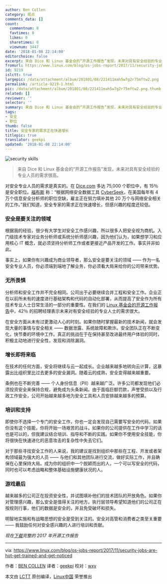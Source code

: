 ```yaml
---
author: Ben Collen
category: 观点
comments_data: []
count:
  commentnum: 0
  favtimes: 0
  likes: 0
  sharetimes: 0
  viewnum: 3447
date: '2018-01-08 22:14:00'
editorchoice: false
excerpt: 来自 Dice 和 Linux 基金会的“开源工作报告”发现，未来对具有安全经验的专业人员的需求很高。
fromurl: https://www.linux.com/blog/os-jobs-report/2017/11/security-jobs-are-hot-get-trained-and-get-noticed
id: 9219
islctt: true
largepic: /data/attachment/album/201801/08/221411mah5w7g2r75mftw2.png
permalink: /article-9219-1.html
pic: /data/attachment/album/201801/08/221411mah5w7g2r75mftw2.png.thumb.jpg
related: []
reviewer: ''
selector: ''
summary: 来自 Dice 和 Linux 基金会的“开源工作报告”发现，未来对具有安全经验的专业人员的需求很高。
tags:
- 安全
- 职位
thumb: false
title: 安全专家的需求正在快速增长
titlepic: true
translator: geekpi
updated: '2018-01-08 22:14:00'
---
```


![security skills](/data/attachment/album/201801/08/221411mah5w7g2r75mftw2.png "security skills")



> 
> 来自 Dice 和 Linux 基金会的“开源工作报告”发现，未来对具有安全经验的专业人员的需求很高。
> 
> 
> 


对安全专业人员的需求是真实的。在 [Dice.com](http://www.dice.com/) 多达 75,000 个职位中，有 15％ 是安全职位。[福布斯](https://www.forbes.com/sites/jeffkauflin/2017/03/16/the-fast-growing-job-with-a-huge-skills-gap-cyber-security/#292f0a675163) 称：“根据网络安全数据工具 [Cyber​​Seek](http://cyberseek.org/index.html#about)，在美国每年有 4 万个信息安全分析师的职位空缺，雇主正在努力填补其他 20 万个与网络安全相关的工作。”我们知道，安全专家的需求正在快速增长，但感兴趣的程度还较低。


### 安全是要关注的领域


根据我的经验，很少有大学生对安全工作感兴趣，所以很多人把安全视为商机。入门级技术专家对业务分析师或系统分析师感兴趣，因为他们认为，如果想学习和应用核心 IT 概念，就必须坚持分析师工作或者更接近产品开发的工作。事实并非如此。


事实上，如果你有兴趣成为商业领导者，那么安全是要关注的领域 —— 作为一名安全专业人员，你必须端到端地了解业务，你必须看大局来给你的公司带来优势。


### 无所畏惧


分析师和安全工作并不完全相同。公司出于必要继续合并工程和安全工作。企业正在以前所未有的速度进行基础架构和代码的自动化部署，从而提高了安全作为所有技术专业人士日常生活的一部分的重要性。在我们的 [Linux 基金会的开源工作报告](http://media.dice.com/report/the-2017-open-source-jobs-report-employers-prioritize-hiring-open-source-professionals-with-latest-skills/)中，42％ 的招聘经理表示未来对有安全经验的专业人士的需求很大。


在安全方面从未有过更激动人心的时刻。如果你随时掌握最新的技术新闻，就会发现大量的事情与安全相关 —— 数据泄露、系统故障和欺诈。安全团队正在不断变化，快节奏的环境中工作。真正的挑战在于在保持甚至改进最终用户体验的同时，积极主动地进行安全性，发现和消除漏洞。 


### 增长即将来临


在技​​术的任何方面，安全将继续与云一起成长。企业越来越多地转向云计算，这暴露出比组织里比过去更多的安全漏洞。随着云的成熟，安全变得越来越重要。


条例也在不断完善 —— 个人身份信息（PII）越来越广泛。许多公司都发现他们必须投资安全来保持合规，避免成为头条新闻。由于面临巨额罚款，声誉受损以及行政工作安全，公司开始越来越多地为安全工具和人员安排越来越多的预算。


### 培训和支持


即使你不选择一个专门的安全工作，你也一定会发现自己需要写安全的代码，如果你没有这个技能，你将开始一场艰苦的战斗。如果你的公司提供在工作中学习的话也是可以的，但我建议结合培训、指导和不断的实践。如果你不使用安全技能，你将很快在快速进化的恶意攻击的复杂性中失去它们。


对于那些寻找安全工作的人来说，我的建议是找到组织中那些在工程、开发或者架构领域最为强大的人员 —— 与他们和其他团队进行交流，做好实际工作，并且确保在心里保持大局。成为你的组织中一个脱颖而出的人，一个可以写安全的代码，同时也可以考虑战略和整体基础设施健康状况的人。


### 游戏最后


越来越多的公司正在投资安全性，并试图填补他们的技术团队的开放角色。如果你对管理感兴趣，那么安全是值得关注的地方。执行层领导希望知道他们的公司正在按规则行事，他们的数据是安全的，并且免受破坏和损失。


明智地实施和有战略思想的安全是受到关注的。安全对高管和消费者之类至关重要 —— 我鼓励任何对安全感兴趣的人进行培训和贡献。


*现在[下载](http://bit.ly/2017OSSjobsreport)完整的 2017 年开源工作报告*




---


via: <https://www.linux.com/blog/os-jobs-report/2017/11/security-jobs-are-hot-get-trained-and-get-noticed>


作者：[BEN COLLEN](https://www.linux.com/users/bencollen) 译者：[geekpi](https://github.com/geekpi) 校对：[wxy](https://github.com/wxy)


本文由 [LCTT](https://github.com/LCTT/TranslateProject) 原创编译，[Linux中国](https://linux.cn/) 荣誉推出